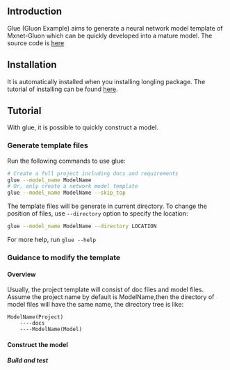 ## Introduction
Glue (Gluon Example) aims to generate a neural network model template of 
Mxnet-Gluon which can be quickly developed into a mature model. The source code
is [here](https://github.com/tswsxk/longling/tree/master/longling/ML/MxnetHelper/glue)

## Installation
It is automatically installed when you installing longling package. 
The tutorial of installing can be found 
[here](https://longling.readthedocs.io/zh/latest/tutorial.html#installation).

## Tutorial
With glue, it is possible to quickly construct a model.

### Generate template files 
Run the following commands to use glue:
```bash
# Create a full project including docs and requirements
glue --model_name ModelName
# Or, only create a network model template
glue --model_name ModelName --skip_top
```
The template files will be generate in current directory. To change 
the position of files, use `--directory` option to specify the location:
```bash
glue --model_name ModelName --directory LOCATION
```
For more help, run `glue --help`

### Guidance to modify the template
#### Overview
Usually, the project template will consist of doc files and model files. Assume
the project name by default is ModelName,then the directory of model files will
have the same name, the directory tree is like:
```
ModelName(Project)
    ----docs
    ----ModelName(Model) 
```
#### Construct the model

##### Build and test 



  